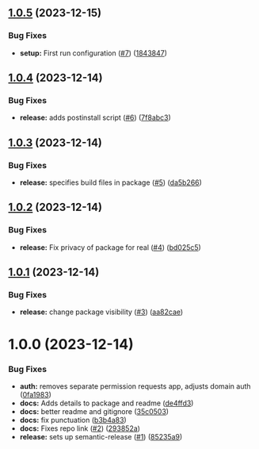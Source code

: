 ## [1.0.5](https://github.com/mikecarbone/deco-server/compare/v1.0.4...v1.0.5) (2023-12-15)


### Bug Fixes

* **setup:** First run configuration ([#7](https://github.com/mikecarbone/deco-server/issues/7)) ([1843847](https://github.com/mikecarbone/deco-server/commit/184384751105b0998c142ef2b5bc29a0b6551afe))

## [1.0.4](https://github.com/mikecarbone/deco-server/compare/v1.0.3...v1.0.4) (2023-12-14)


### Bug Fixes

* **release:** adds postinstall script ([#6](https://github.com/mikecarbone/deco-server/issues/6)) ([7f8abc3](https://github.com/mikecarbone/deco-server/commit/7f8abc30c9d6b3c2a236815ad749ea547447610c))

## [1.0.3](https://github.com/mikecarbone/deco-server/compare/v1.0.2...v1.0.3) (2023-12-14)


### Bug Fixes

* **release:** specifies build files in package ([#5](https://github.com/mikecarbone/deco-server/issues/5)) ([da5b266](https://github.com/mikecarbone/deco-server/commit/da5b2666d40f9463fe194ff559f44d895cf03d4a))

## [1.0.2](https://github.com/mikecarbone/deco-server/compare/v1.0.1...v1.0.2) (2023-12-14)


### Bug Fixes

* **release:** Fix privacy of package for real ([#4](https://github.com/mikecarbone/deco-server/issues/4)) ([bd025c5](https://github.com/mikecarbone/deco-server/commit/bd025c5abf8f9a7f9cea7208bf1f5189707f399a))

## [1.0.1](https://github.com/mikecarbone/deco-server/compare/v1.0.0...v1.0.1) (2023-12-14)


### Bug Fixes

* **release:** change package visibility ([#3](https://github.com/mikecarbone/deco-server/issues/3)) ([aa82cae](https://github.com/mikecarbone/deco-server/commit/aa82cae56238fbe53a4be629db561289be2e7c37))

# 1.0.0 (2023-12-14)


### Bug Fixes

* **auth:** removes separate permission requests app, adjusts domain auth ([0fa1983](https://github.com/mikecarbone/deco-server/commit/0fa1983333bc311034332289fbd93429a138b57a))
* **docs:** Adds details to package and readme ([de4ffd3](https://github.com/mikecarbone/deco-server/commit/de4ffd3341a1fb2b321c5834a347682692e68b8f))
* **docs:** better readme and gitignore ([35c0503](https://github.com/mikecarbone/deco-server/commit/35c0503708da300d89ab5ee7d6620f6f498c5050))
* **docs:** fix punctuation ([b3b4a83](https://github.com/mikecarbone/deco-server/commit/b3b4a83dad88cb7059a207028e9a5db0ff2a40c7))
* **docs:** Fixes repo link ([#2](https://github.com/mikecarbone/deco-server/issues/2)) ([293852a](https://github.com/mikecarbone/deco-server/commit/293852ae548e0b0579d400703fbbd92e63c16087))
* **release:** sets up semantic-release ([#1](https://github.com/mikecarbone/deco-server/issues/1)) ([85235a9](https://github.com/mikecarbone/deco-server/commit/85235a9f853199f790d39a56e3c32b31e44464c4))
